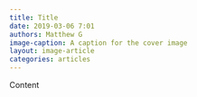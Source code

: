 ```yaml
---
title: Title
date: 2019-03-06 7:01
authors: Matthew G
image-caption: A caption for the cover image
layout: image-article
categories: articles
---
```


Content
